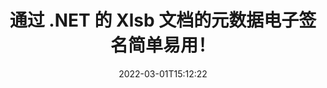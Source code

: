 ---
############################# Static ############################
layout: "auto-gen-signature"
date: 2022-03-01T15:12:22
draft: false
operation: Sign
signaturetype: Metadata
fileformat: Xlsb
productName: .NET
lang: zh
productCode: net
otherformats: pdf doc docx docm dot dotm dotx odt ott rtf xls xlsx xlsm xlsb csv ods ots xltx xltm ppt pptx pps ppsx odp otp potx potm pptm ppsm png jpg bmp gif tiff svg webp wmf
breadcrumb: Put Metadata signature on Xlsb for C#

############################# Head ############################
head_title: "通过 C# 将元数据电子签名附加到 Xlsb 文档"
head_description: "使用几行 C# 代码将元数据用作 Xlsb 文档中的隐藏电子签名。使用 GroupDocs 文档签名 API 使用元数据信息对您的业务文档和文件进行电子签名。"

############################# Header ############################
title: "通过 .NET 的 Xlsb 文档的元数据电子签名简单易用！"
description: "使用隐藏的元数据条目对您的 Xlsb 文档和合同进行电子签名。为 PDF、MS Word 文档、MS Excel 工作簿、MS PowerPoint 演示文稿和各种图像格式生成元数据，没有问题和额外的编码。"
bg_image: "https://cms.admin.containerize.com/templates/aspose/App_Themes/V3/images/bg/header1.png"
bg_overlay: false
button:
    enable: true

############################# SubMenu ############################
submenu:
    enable: true

    left:
        img_alt: "GroupDocs.Signature for .NET"
        image: "https://cms.admin.containerize.com/templates/groupdocs/images/product-logos/90x90-noborder/groupdocs-signature-net.png"
        product: "GroupDocs.Signature"
        platform: ".NET"



############################# About ############################
about:
    enable: true
    title: "关于 GroupDocs.Signature for .NET 元数据签名 API"
    content: |
        [GroupDocs.Signature for .NET](https://products.groupdocs.com/signature/net/) 是用于数字文档电子签名的流行 API。可以使用文本、图像、数字证书、条形码、二维码、印章或元数据等签名。签名可以放在 PDF、MS Word 文档、MS Excel 工作簿、MS PowerPoint 演示文稿、Adobe Photoshop 文件和各种图像格式上。客户可以签署他们的文件并更新、搜索、验证、删除或预览放在这些文件上的电子签名。此外，还提供了许多签名定制的能力。
    

############################# Steps ############################
steps:
    enable: true
    title_left: "在 C# 中使用 Metadata 签署 Xlsb 的步骤"
    content_left: |
        [GroupDocs.Signature for .NET](https://products.groupdocs.com/signature/net/) 提供使用 Metadata 签名快速轻松地签署 Xlsb 文档的能力。
        
        * 创建 Signature 类的实例，提供 Xlsb 文件应该作为路径或内存流进行签名
        * 实例化 SignOptions 类并设置所有需要的数据。
        * 调用 Signature.Sign() 方法传递输出 Xlsb 文件或内存流

    title_right: " 系统要求"
    content_right: |
        所有主要平台和操作系统都支持 GroupDocs.Signature for .NET。在执行以下代码之前，请确保您的系统上安装了以下先决条件。

        * 操作系统：Microsoft Windows、Linux、MacOS
        * 开发环境：Microsoft Visual Studio, Xamarin, MonoDevelop
        * Frameworks: .NET Framework, .NET Standard, .NET Core, Mono
        * 从 [Nuget](https://www.nuget.org/packages/groupdocs.signature) 获取最新的 GroupDocs.Signature for .NET
         
    code: |
        ```csharp    
        
        // Set up input Xlsb file
        string filePath = "input.xlsb";
        // Set up output file
        string outputFilePath = "output.xlsb";

        // Instantiate Signature for input file
        using (var signature = new GroupDocs.Signature.Signature(filePath))
        {
                // instantiate metadata signing options
                var options = new MetadataSignOptions();

                // setup Author property
                SpreadsheetMetadataSignature mdSign_Author = new SpreadsheetMetadataSignature("Author", "Mr.Scherlock Holmes");// String value
                options.Signatures.Add(mdSign_Author);
                // setup document data
                SpreadsheetMetadataSignature mdSign_DocData = new SpreadsheetMetadataSignature("CreatedOn", DateTime.Now);// Datetime value
                options.Signatures.Add(mdSign_DocData);
                // setup document id
                SpreadsheetMetadataSignature mdSign_DocId = new SpreadsheetMetadataSignature("DocumentId", 123456);// Integer value
                options.Signatures.Add(mdSign_DocId);
                
                // sign Xlsb document
                SignResult result = signature.Sign(outputFilePath, options);
        }

        ```

############################# Demos ############################
demos:
    enable: true
    title: "使用 Metadata 现场演示签署 Xlsb 文档"
    content: |
       访问 [GroupDocs.Signature App](https://products.groupdocs.app/signature/family) 网站，立即使用各种签名为 Xlsb 文件签名。免费在线演示等着你。          

############################# More Formats ############################
more_formats:
    enable: true
    title: "C# 的其他支持的 Metadata 签名"
    content: |
        "您还可以使用其他签名类型对 Xlsb 进行签名。请参阅下面的列表。"
    format: 
       
       
back_to_top:
    enable: true
---